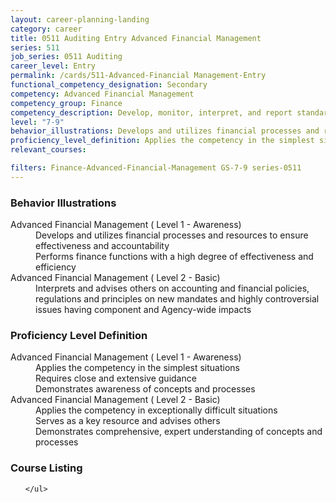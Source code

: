 ```yaml
---
layout: career-planning-landing
category: career
title: 0511 Auditing Entry Advanced Financial Management
series: 511
job_series: 0511 Auditing
career_level: Entry
permalink: /cards/511-Advanced-Financial Management-Entry
functional_competency_designation: Secondary
competency: Advanced Financial Management
competency_group: Finance
competency_description: Develop, monitor, interpret, and report standardized processes/operations to ensure transparency and compliance with financial statutory, regulatory, and leadership guidance with the intent of promoting effectiveness and accountability.
level: "7-9"
behavior_illustrations: Develops and utilizes financial processes and resources to ensure effectiveness and accountability ? Performs finance functions with a high degree of effectiveness and efficiency ? Interprets and advises others on accounting and financial policies, regulations and principles on new mandates and highly controversial issues having component and Agency-wide impacts
proficiency_level_definition: Applies the competency in the simplest situations ? Requires close and extensive guidance ? Demonstrates awareness of concepts and processes ? Applies the competency in exceptionally difficult situations ? Serves as a key resource and advises others ? Demonstrates comprehensive, expert understanding of concepts and processes
relevant_courses: 

filters: Finance-Advanced-Financial-Management GS-7-9 series-0511
---
```


<div class="desktop:grid-col-4 margin-y-205">
  <div class="border-top-05 bg-white padding-2 shadow-5 height-full members-hover border-1px border-gray-30 border-top-orange radius-lg">
    <h3>Behavior Illustrations</h3>
    <dl class="text-base"><dt>Advanced Financial Management ( Level 1 - Awareness)</dt><dd>Develops and utilizes financial processes and resources to ensure effectiveness and accountability </dd><dd> Performs finance functions with a high degree of effectiveness and efficiency</dd><dt>Advanced Financial Management ( Level 2 - Basic)</dt><dd>Interprets and advises others on accounting and financial policies, regulations and principles on new mandates and highly controversial issues having component and Agency-wide impacts</dd></dl>
  </div>
</div>
<div class="desktop:grid-col-4 margin-y-205">
  <div class="border-top-05 bg-white padding-2 shadow-5 height-full members-hover border-1px border-gray-30 border-top-orange radius-lg">
    <h3>Proficiency Level Definition</h3>
    <dl class="text-base"><dt>Advanced Financial Management ( Level 1 - Awareness)</dt><dd>Applies the competency in the simplest situations </dd><dd> Requires close and extensive guidance </dd><dd> Demonstrates awareness of concepts and processes</dd><dt>Advanced Financial Management ( Level 2 - Basic)</dt><dd>Applies the competency in exceptionally difficult situations </dd><dd> Serves as a key resource and advises others </dd><dd> Demonstrates comprehensive, expert understanding of concepts and processes</dd></dl>
  </div>
</div>
<div class="desktop:grid-col-4 margin-y-205">
  <div class="border-top-05 bg-white padding-2 shadow-5 height-full members-hover border-1px border-gray-30 border-top-orange radius-lg">
    <h3>Course Listing</h3>
    <ul class="text-base">
     
    </ul>
  </div>
</div>
